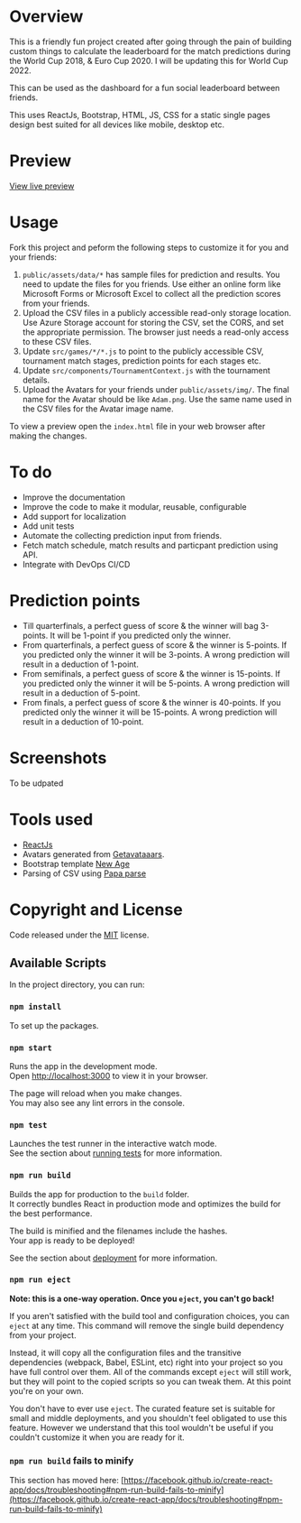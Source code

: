 # Overview
This is a friendly fun project created after going through the pain of building custom things to calculate the leaderboard for the match predictions during the World Cup 2018, & Euro Cup 2020. I will be updating this for World Cup 2022. 

This can be used as the dashboard for a fun social leaderboard between friends.

This uses ReactJs, Bootstrap, HTML, JS, CSS for a static single pages design best suited for all devices like mobile, desktop etc.

# Preview
[View live preview](https://anoobbacker.github.io/leaderboard-react)

# Usage
Fork this project and peform the following steps to customize it for you and your friends:
1. `public/assets/data/*` has sample files for prediction and results. You need to update the files for you friends. Use either an online form like Microsoft Forms or Microsoft Excel to collect all the prediction scores from your friends.
2. Upload the CSV files in a publicly accessible read-only storage location. Use Azure Storage account for storing the CSV, set the CORS, and set the appropriate permission. The browser just needs a read-only access to these CSV files.
3. Update `src/games/*/*.js` to point to the publicly accessible CSV, tournament match stages, prediction points for each stages etc.
4. Update `src/components/TournamentContext.js` with the tournament details.
5. Upload the Avatars for your friends under `public/assets/img/`. The final name for the Avatar should be like `Adam.png`. Use the same name used in the CSV files for the Avatar image name.

To view a preview open the `index.html` file in your web browser after making the changes.

# To do
- Improve the documentation
- Improve the code to make it modular, reusable, configurable
- Add support for localization
- Add unit tests
- Automate the collecting prediction input from friends.
- Fetch match schedule, match results and particpant prediction using API.
- Integrate with DevOps CI/CD

# Prediction points
- Till quarterfinals, a perfect guess of score & the winner will bag 3-points. It will be 1-point if you predicted only the winner.
- From quarterfinals, a perfect guess of score & the winner is 5-points. If you predicted only the winner it will be 3-points. A wrong prediction will result in a deduction of 1-point.
- From semifinals, a perfect guess of score & the winner is 15-points. If you predicted only the winner it will be 5-points. A wrong prediction will result in a deduction of 5-point.
- From finals, a perfect guess of score & the winner is 40-points. If you predicted only the winner it will be 15-points. A wrong prediction will result in a deduction of 10-point.

# Screenshots
To be udpated

# Tools used
- [ReactJs](https://reactjs.org/)
- Avatars generated from [Getavataaars](https://getavataaars.com).
- Bootstrap template [New Age](https://github.com/BlackrockDigital/startbootstrap-new-age)
- Parsing of CSV using [Papa parse](http://papaparse.com/)

# Copyright and License
Code released under the [MIT](https://github.com/anoobbacker/betwc/blob/master/LICENSE) license.

## Available Scripts
In the project directory, you can run:

### `npm install`
To set up the packages.

### `npm start`
Runs the app in the development mode.\
Open [http://localhost:3000](http://localhost:3000) to view it in your browser.

The page will reload when you make changes.\
You may also see any lint errors in the console.

### `npm test`
Launches the test runner in the interactive watch mode.\
See the section about [running tests](https://facebook.github.io/create-react-app/docs/running-tests) for more information.

### `npm run build`
Builds the app for production to the `build` folder.\
It correctly bundles React in production mode and optimizes the build for the best performance.

The build is minified and the filenames include the hashes.\
Your app is ready to be deployed!

See the section about [deployment](https://facebook.github.io/create-react-app/docs/deployment) for more information.

### `npm run eject`

**Note: this is a one-way operation. Once you `eject`, you can't go back!**

If you aren't satisfied with the build tool and configuration choices, you can `eject` at any time. This command will remove the single build dependency from your project.

Instead, it will copy all the configuration files and the transitive dependencies (webpack, Babel, ESLint, etc) right into your project so you have full control over them. All of the commands except `eject` will still work, but they will point to the copied scripts so you can tweak them. At this point you're on your own.

You don't have to ever use `eject`. The curated feature set is suitable for small and middle deployments, and you shouldn't feel obligated to use this feature. However we understand that this tool wouldn't be useful if you couldn't customize it when you are ready for it.

### `npm run build` fails to minify

This section has moved here: [https://facebook.github.io/create-react-app/docs/troubleshooting#npm-run-build-fails-to-minify](https://facebook.github.io/create-react-app/docs/troubleshooting#npm-run-build-fails-to-minify)